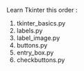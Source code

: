 Learn Tkinter this order :

1. tkinter_basics.py
2. labels.py
3. label_image.py
4. buttons.py
5. entry_box.py
6. checkbuttons.py
